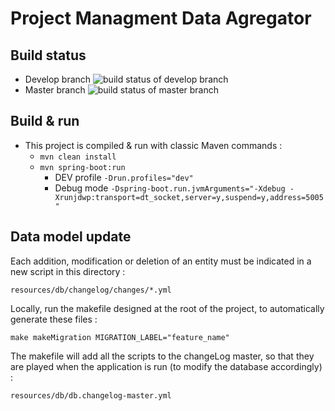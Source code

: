 # Project Managment Data Agregator

## Build status
- Develop branch ![build status of develop branch](https://travis-ci.org/CoffeeProjects/project-managment-data-agregator.svg?branch=develop)
- Master branch ![build status of master branch](https://travis-ci.org/CoffeeProjects/project-managment-data-agregator.svg?branch=master)

## Build & run
- This project is compiled & run with classic Maven commands :
    - `mvn clean install`
    - `mvn spring-boot:run`
        - DEV profile `-Drun.profiles="dev"`
        - Debug mode `-Dspring-boot.run.jvmArguments="-Xdebug -Xrunjdwp:transport=dt_socket,server=y,suspend=y,address=5005"`

## Data model update
Each addition, modification or deletion of an entity must be indicated in a new script in this directory :
```
resources/db/changelog/changes/*.yml
```

Locally, run the makefile designed at the root of the project, to automatically generate these files :
```
make makeMigration MIGRATION_LABEL="feature_name"
```

The makefile will add all the scripts to the changeLog master, so that they are played when the application is run (to modify the database accordingly) :
```
resources/db/db.changelog-master.yml
```
